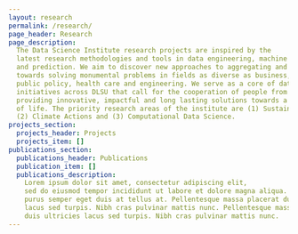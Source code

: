 ```yaml
---
layout: research
permalink: /research/
page_header: Research
page_description:
  The Data Science Institute research projects are inspired by the
  latest research methodologies and tools in data engineering, machine learning, analysis
  and prediction. We aim to discover new approaches to aggregating and analyzing data
  towards solving monumental problems in fields as diverse as business, education,
  public policy, health care and engineering. We serve as a core of data science research
  initiatives across DLSU that call for the cooperation of people from different disciplines,
  providing innovative, impactful and long lasting solutions towards a better quality
  of life. The priority research areas of the institute are (1) Sustainable Cities,
  (2) Climate Actions and (3) Computational Data Science.
projects_section:
  projects_header: Projects
  projects_item: []
publications_section:
  publications_header: Publications
  publication_item: []
  publications_description:
    Lorem ipsum dolor sit amet, consectetur adipiscing elit,
    sed do eiusmod tempor incididunt ut labore et dolore magna aliqua. Scelerisque
    purus semper eget duis at tellus at. Pellentesque massa placerat duis ultricies
    lacus sed turpis. Nibh cras pulvinar mattis nunc. Pellentesque massa placerat
    duis ultricies lacus sed turpis. Nibh cras pulvinar mattis nunc.
---
```

